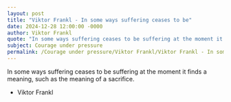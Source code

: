 ```yaml
---
layout: post
title: "Viktor Frankl - In some ways suffering ceases to be"
date: 2024-12-28 12:00:00 -0000
author: Viktor Frankl
quote: "In some ways suffering ceases to be suffering at the moment it finds a meaning, such as the meaning of a sacrifice."
subject: Courage under pressure
permalink: /Courage under pressure/Viktor Frankl/Viktor Frankl - In some ways suffering ceases to be
---
```


In some ways suffering ceases to be suffering at the moment it finds a meaning, such as the meaning of a sacrifice.

- Viktor Frankl
